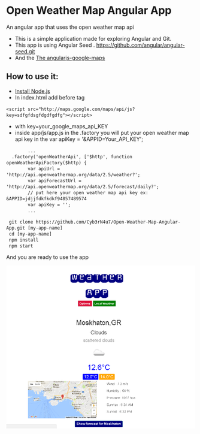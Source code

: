 
# Open Weather Map Angular App

An angular app that uses the open weather map api
* This is a simple application made for exploring Angular and Git.
* This app is using Angular Seed . https://github.com/angular/angular-seed.git
* And the <a href='https://ngmap.github.io/' target='blank_'> The angularjs-google-maps</a>

## How to use it:
 * <a href='https://nodejs.org/' target ='blank_'>Install Node.js </a>
 * In index.html add before </body> tag 
 ```
 <script src="http://maps.google.com/maps/api/js?key=sdfgfdsgfdgdfgdfg"></script> 
 ```
 * with key=your_google_maps_api_KEY
 * inside app/js/app.js in the .factory you will put your open weather map api key in the var apiKey = '&APPID=Your_API_KEY'; 
```
        ...
  .factory('openWeatherApi', ['$http', function openWeatherApiFactory($http) {
        var apiUrl = 'http://api.openweathermap.org/data/2.5/weather?';
        var apiForecastUrl = 'http://api.openweathermap.org/data/2.5/forecast/daily?';
        // put here your open weather map api key ex: &APPID=jdjjfdkfkdkf94857489574
        var apiKey = '';
        ...

```
 


```
 git clone https://github.com/Cyb3rN4u7/Open-Weather-Map-Angular-App.git [my-app-name]
 cd [my-app-name]
 npm install
 npm start
```



And you are ready to use the app




<img src="app/img/weather-app-main.png" alt="OpenWeather App"/>
